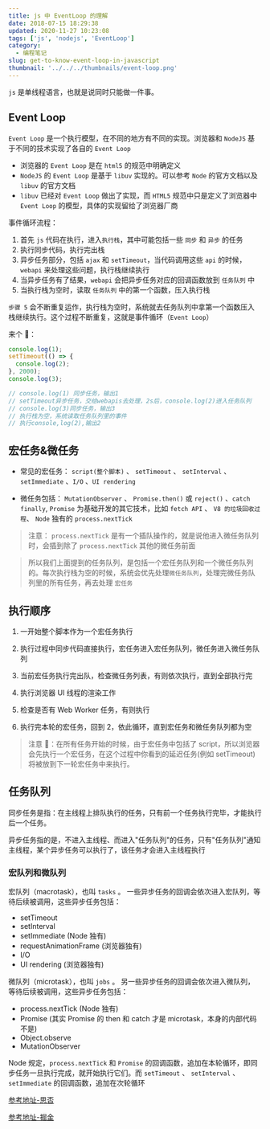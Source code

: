```yaml
---
title: js 中 EventLoop 的理解
date: 2018-07-15 18:29:38
updated: 2020-11-27 10:23:08
tags: ['js', 'nodejs', 'EventLoop']
category:
  - 编程笔记
slug: get-to-know-event-loop-in-javascript
thumbnail: '../../../thumbnails/event-loop.png'
---
```


`js` 是单线程语言，也就是说同时只能做一件事。

## Event Loop

`Event Loop` 是一个执行模型，在不同的地方有不同的实现。浏览器和 `NodeJS` 基于不同的技术实现了各自的 `Event Loop`

- 浏览器的 `Event Loop` 是在 `html5` 的规范中明确定义
- `NodeJS` 的 `Event Loop` 是基于 `libuv` 实现的。可以参考 `Node` 的官方文档以及 `libuv` 的官方文档
- `libuv` 已经对 `Event Loop` 做出了实现，而 `HTML5` 规范中只是定义了浏览器中 `Event Loop` 的模型，具体的实现留给了浏览器厂商

事件循环流程：

1. 首先 `js` 代码在执行，进入`执行栈`，其中可能包括一些 `同步` 和 `异步` 的任务
2. 执行同步代码，执行完出栈
3. 异步任务部分，包括 `ajax` 和 `setTimeout`，当代码调用这些 `api` 的时候，`webapi` 来处理这些问题，执行栈继续执行
4. 当异步任务有了结果，`webapi` 会把异步任务对应的回调函数放到 `任务队列` 中
5. 当执行栈为空时，读取 `任务队列` 中的第一个函数，压入执行栈

`步骤 5` 会不断重复运作，执行栈为空时，系统就去任务队列中拿第一个函数压入栈继续执行。这个过程不断重复，这就是事件循环（`Event Loop`）

来个 🌰：

```js
console.log(1);
setTimeout(() => {
  console.log(2);
}, 2000);
console.log(3);

// console.log(1) 同步任务，输出1
// setTimeout异步任务，交给webapis去处理，2s后，console.log(2)进入任务队列
// console.log(3)同步任务，输出3
// 执行栈为空，系统读取任务队列里的事件
// 执行console,log(2),输出2
```

## 宏任务&微任务

- 常见的宏任务： `script(整个脚本)` 、 `setTimeout` 、 `setInterval` 、 `setImmediate` 、`I/O` 、`UI rendering`

- 微任务包括： `MutationObserver` 、 `Promise.then()` 或 `reject()` 、`catch finally`, `Promise` 为基础开发的其它技术，比如 `fetch API` 、 `V8 的垃圾回收过程`、 `Node` 独有的 `process.nextTick`

> 注意： `process.nextTick` 是有一个插队操作的，就是说他进入微任务队列时，会插到除了 `process.nextTick` 其他的微任务前面

<!--  -->

> 所以我们上面提到的任务队列，是包括一个宏任务队列和一个微任务队列的。每次执行栈为空的时候，系统会优先处理`微任务队列`，处理完微任务队列里的所有任务，再去处理 `宏任务`

## 执行顺序

1. 一开始整个脚本作为一个宏任务执行

2. 执行过程中同步代码直接执行，宏任务进入宏任务队列，微任务进入微任务队列

3. 当前宏任务执行完出队，检查微任务列表，有则依次执行，直到全部执行完

4. 执行浏览器 UI 线程的渲染工作

5. 检查是否有 Web Worker 任务，有则执行

6. 执行完本轮的宏任务，回到 2，依此循环，直到宏任务和微任务队列都为空

> 注意 🚨：在所有任务开始的时候，由于宏任务中包括了 script，所以浏览器会先执行一个宏任务，在这个过程中你看到的延迟任务(例如 setTimeout)将被放到下一轮宏任务中来执行。

## 任务队列

同步任务是指：在主线程上排队执行的任务，只有前一个任务执行完毕，才能执行后一个任务。

异步任务指的是，不进入主线程、而进入"任务队列"的任务，只有"任务队列"通知主线程，某个异步任务可以执行了，该任务才会进入主线程执行

### 宏队列和微队列

宏队列（macrotask），也叫 `tasks` 。 一些异步任务的回调会依次进入宏队列，等待后续被调用，这些异步任务包括：

- setTimeout
- setInterval
- setImmediate (Node 独有)
- requestAnimationFrame (浏览器独有)
- I/O
- UI rendering (浏览器独有)

微队列（microtask），也叫 `jobs` 。 另一些异步任务的回调会依次进入微队列，等待后续被调用，这些异步任务包括：

- process.nextTick (Node 独有)
- Promise (其实 Promise 的 then 和 catch 才是 microtask，本身的内部代码不是)
- Object.observe
- MutationObserver

Node 规定，`process.nextTick` 和 `Promise` 的回调函数，追加在本轮循环，即同步任务一旦执行完成，就开始执行它们。而 `setTimeout` 、 `setInterval` 、 `setImmediate` 的回调函数，追加在次轮循环

[参考地址-思否](https://segmentfault.com/a/1190000016278115?tt_from=weixin&utm_source=weixin&utm_medium=toutiao_ios&utm_campaign=client_share&wxshare_count=1)

[参考地址-掘金](https://juejin.cn/post/6844903832762187783)
